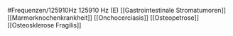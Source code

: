 #Frequenzen/125910Hz
125910 Hz (E)
[[Gastrointestinale Stromatumoren]]
[[Marmorknochenkrankheit]]
[[Onchocerciasis]]
[[Osteopetrose]]
[[Osteosklerose Fragilis]]